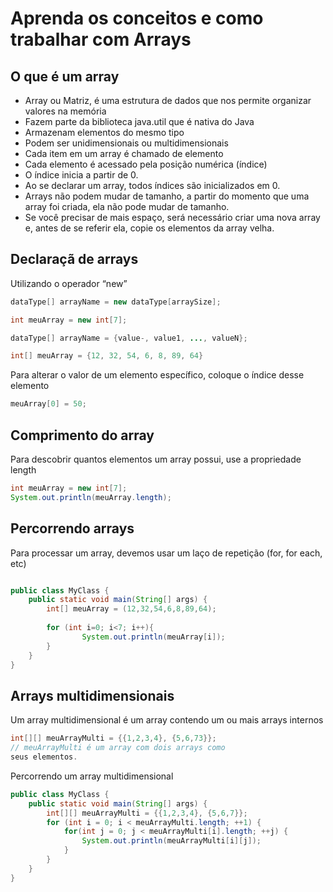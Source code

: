 # Aprenda os conceitos e como trabalhar com Arrays

## O que é um array

- Array ou Matriz, é uma estrutura de dados que nos permite organizar valores na memória
- Fazem parte da biblioteca java.util que é nativa do Java
- Armazenam elementos do mesmo tipo
- Podem ser unidimensionais ou multidimensionais
- Cada item em um array é chamado de elemento
- Cada elemento é acessado pela posição numérica (índice)
- O índice inicia a partir de 0.
- Ao se declarar um array, todos índices são inicializados em 0.
- Arrays não podem mudar de tamanho, a partir do momento que uma array foi criada, ela não pode mudar de tamanho.
- Se você precisar de mais espaço, será necessário criar uma nova array e, antes de se referir ela, copie os  elementos da array velha.

## Declaraçã de arrays

Utilizando o operador “new”

```java
dataType[] arrayName = new dataType[arraySize];

int meuArray = new int[7];

dataType[] arrayName = {value-, value1, ..., valueN};

int[] meuArray = {12, 32, 54, 6, 8, 89, 64}

```

Para alterar o valor de um elemento específico, coloque o índice desse elemento

```java
meuArray[0] = 50;
```

## Comprimento do array

Para descobrir quantos elementos um array possui, use a
propriedade length

```java
int meuArray = new int[7];
System.out.println(meuArray.length);
```

## Percorrendo arrays

Para processar um array, devemos usar um laço de repetição (for, for each, etc)

```java

public class MyClass {
	public static void main(String[] args) {
		int[] meuArray = (12,32,54,6,8,89,64);
		
		for (int i=0; i<7; i++){
				System.out.println(meuArray[i]);
		}
	}
}
```

## Arrays multidimensionais

Um array multidimensional é um array contendo um ou mais
arrays internos

```java
int[][] meuArrayMulti = {{1,2,3,4}, {5,6,73}};
// meuArrayMulti é um array com dois arrays como 
seus elementos.
```

Percorrendo um array multidimensional

```java
public class MyClass {
	public static void main(String[] args) {
		int[][] meuArrayMulti = {{1,2,3,4}, {5,6,7}};
		for (int i = 0; i < meuArrayMulti.length; ++1) {
			for(int j = 0; j < meuArrayMulti[i].length; ++j) {
				System.out.println(meuArrayMulti[i][j]);
			}
		}
	}
}
```